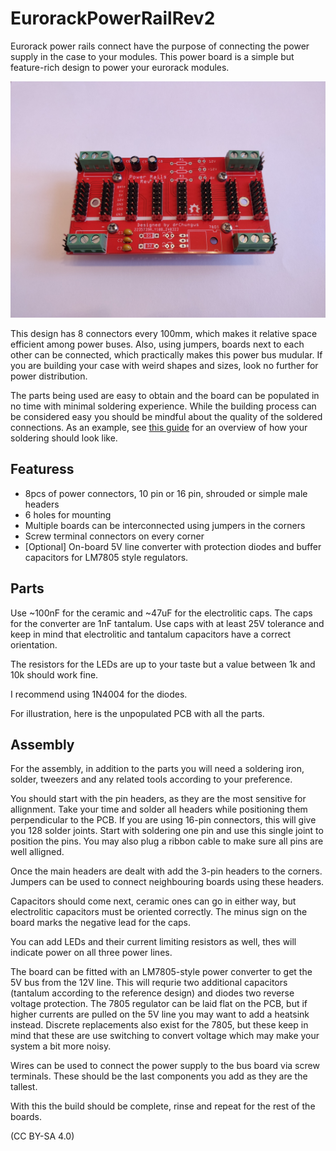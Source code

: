 # EurorackPowerRailRev2

Eurorack power rails connect have the purpose of connecting the power supply in the case to your modules. This power board is a simple but feature-rich design to power your eurorack modules.

![overview_photo](https://github.com/drChungus/EurorackPowerRailRev2/blob/d43d31ea04be847787aec6884cd60757d68648a9/img/IMG_20250401_181807.jpg)

This design has 8 connectors every 100mm, which makes it relative space efficient among power buses. Also, using jumpers, boards next to each other can be connected, which practically makes this power bus mudular. If you are building your case with weird shapes and sizes, look no further for power distribution.

The parts being used are easy to obtain and the board can be populated in no time with minimal soldering experience. While the building process can be considered easy you should be mindful about the quality of the soldered connections. As an example, see [this guide](https://learn.adafruit.com/adafruit-guide-excellent-soldering/common-problems) for an overview of how your soldering should look like.

## Featuress

- 8pcs of power connectors, 10 pin or 16 pin, shrouded or simple male headers
- 6 holes for mounting
- Multiple boards can be interconnected using jumpers in the corners
- Screw terminal connectors on every corner
- [Optional] On-board 5V line converter with protection diodes and buffer capacitors for LM7805 style regulators.


## Parts

Use ~100nF for the ceramic and ~47uF for the electrolitic caps. The caps for the converter are 1nF tantalum. Use caps with at least 25V tolerance and keep in mind that electrolitic and tantalum capacitors have a correct orientation.

The resistors for the LEDs are up to your taste but a value between 1k and 10k should work fine.

I recommend using 1N4004 for the diodes.

For illustration, here is the unpopulated PCB with all the parts.

## Assembly

For the assembly, in addition to the parts you will need a soldering iron, solder, tweezers and any related tools according to your preference.

You should start with the pin headers, as they are the most sensitive for allignment. Take your time and solder all headers while positioning them perpendicular to the PCB. If you are using 16-pin connectors, this will give you 128 solder joints. Start with soldering one pin and use this single joint to position the pins. You may also plug a ribbon cable to make sure all pins are well alligned.

Once the main headers are dealt with add the 3-pin headers to the corners. Jumpers can be used to connect neighbouring boards using these headers.

Capacitors should come next, ceramic ones can go in either way, but electrolitic capacitors must be oriented correctly. The minus sign on the board marks the negative lead for the caps.

You can add LEDs and their current limiting resistors as well, thes will indicate power on all three power lines.

The board can be fitted with an LM7805-style power converter to get the 5V bus from the 12V line. This will requrie two additional capacitors (tantalum according to the reference design) and diodes two reverse voltage protection. The 7805 regulator can be laid flat on the PCB, but if higher currents are pulled on the 5V line you may want to add a heatsink instead. Discrete replacements also exist for the 7805, but these keep in mind that these are use switching to convert voltage which may make your system a bit more noisy. 

Wires can be used to connect the power supply to the bus board via screw terminals. These should be the last components you add as they are the tallest.

With this the build should be complete, rinse and repeat for the rest of the boards.



(CC BY-SA 4.0)
